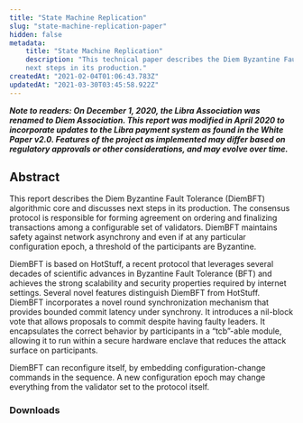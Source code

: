 ```yaml
---
title: "State Machine Replication"
slug: "state-machine-replication-paper"
hidden: false
metadata:
    title: "State Machine Replication"
    description: "This technical paper describes the Diem Byzantine Fault Tolerance (DiemBFT) algorithmic core and discusses
    next steps in its production."
createdAt: "2021-02-04T01:06:43.783Z"
updatedAt: "2021-03-30T03:45:58.922Z"
---
```

***Note to readers: On December 1, 2020, the Libra Association was renamed to Diem Association. This report was modified
in April 2020 to incorporate updates to the Libra payment system as found in the White Paper v2.0. Features of the
project as implemented may differ based on regulatory approvals or other considerations, and may evolve over time.***

## Abstract

This report describes the Diem Byzantine Fault Tolerance (DiemBFT) algorithmic core and discusses next steps in its
production. The consensus protocol is responsible for forming agreement on ordering and finalizing transactions among a
configurable set of validators. DiemBFT maintains safety against network asynchrony and even if at any particular
configuration epoch, a threshold of the participants are Byzantine.

DiemBFT is based on HotStuff, a recent protocol that leverages several decades of scientific advances in Byzantine Fault
Tolerance (BFT) and achieves the strong scalability and security properties required by internet settings. Several novel
features distinguish DiemBFT from HotStuff. DiemBFT incorporates a novel round synchronization mechanism that provides
bounded commit latency under synchrony. It introduces a nil-block vote that allows proposals to commit despite having
faulty leaders. It encapsulates the correct behavior by participants in a “tcb”-able module, allowing it to run within a
secure hardware enclave that reduces the attack surface on participants.

DiemBFT can reconfigure itself, by embedding configuration-change commands in the sequence. A new configuration epoch
may change everything from the validator set to the protocol itself.

### Downloads
<d-publication-link 
    image="https://diem-developers-components.netlify.app/images/state-machine-pdf.png"
    doc-link="https://diem-developers-components.netlify.app/papers/diem-consensus-state-machine-replication-in-the-diem-blockchain/2020-05-26.pdf"
    title="State Machine Replication in the Diem Blockchain"
/>